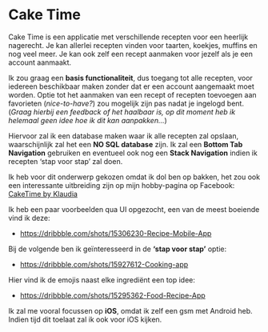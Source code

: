 <h1><b>Cake Time</b></h1>

<p>Cake Time is een applicatie met verschillende recepten voor een heerlijk nagerecht. Je kan allerlei recepten vinden voor taarten, koekjes, muffins en nog veel meer. Je kan ook zelf een recept aanmaken voor jezelf als je een account aanmaakt.

Ik zou graag een <b>basis functionaliteit</b>, dus toegang tot alle recepten, voor iedereen beschikbaar maken zonder dat er een account aangemaakt moet worden. Optie tot het aanmaken van een recept of recepten toevoegen aan favorieten (<i>nice-to-have?</i>) zou mogelijk zijn pas nadat je ingelogd bent. (<i>Graag hierbij een feedback of het haalbaar is, op dit moment heb ik helemaal geen idee hoe ik dit kan aanpakken…</i>) </p>

<p>Hiervoor zal ik een database maken waar ik alle recepten zal opslaan, waarschijnlijk zal het een <b>NO SQL database</b> zijn.  Ik zal een <b>Bottom Tab Navigation</b> gebruiken en eventueel ook nog een <b>Stack Navigation</b> indien ik recepten ‘stap voor stap’ zal doen. </p>

<p>Ik heb voor dit onderwerp gekozen omdat ik dol ben op bakken, het zou ook een interessante uitbreiding zijn op mijn hobby-pagina op Facebook: <a href="https://www.facebook.com/CakeTime-by-Klaudia-101815985445170/">CakeTime by Klaudia</a></p>

<p>Ik heb een paar voorbeelden qua UI opgezocht, een van de meest boeiende vind ik deze:

- https://dribbble.com/shots/15306230-Recipe-Mobile-App

Bij de volgende ben ik geïnteresseerd in de <b>‘stap voor stap’</b> optie:

- https://dribbble.com/shots/15927612-Cooking-app

Hier vind ik de emojis naast elke ingrediënt een top idee:

- https://dribbble.com/shots/15295362-Food-Recipe-App </p>

<p>Ik zal me vooral focussen op <b>iOS</b>, omdat ik zelf een gsm met Android heb. Indien tijd dit toelaat zal ik ook voor iOS kijken.</p>
